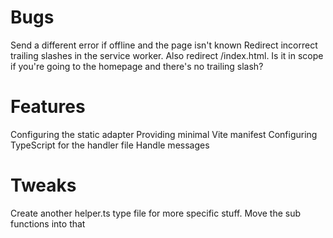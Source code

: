 # Bugs
Send a different error if offline and the page isn't known
Redirect incorrect trailing slashes in the service worker. Also redirect /index.html. Is it in scope if you're going to the homepage and there's no trailing slash?

# Features
Configuring the static adapter
Providing minimal Vite manifest
Configuring TypeScript for the handler file
Handle messages

# Tweaks
Create another helper.ts type file for more specific stuff. Move the sub functions into that